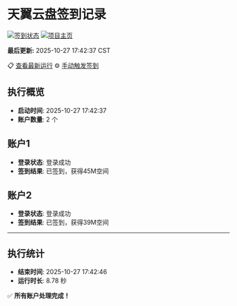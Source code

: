 # 天翼云盘签到记录

[![签到状态](https://github.com/xdrive5/cloud9/actions/workflows/main.yml/badge.svg)](https://github.com/xdrive5/cloud9/actions/workflows/main.yml) [![项目主页](https://img.shields.io/badge/GitHub-项目主页-blue?logo=github)](https://github.com/xdrive5/cloud9)

**最后更新:** 2025-10-27 17:42:37 CST

📋 [查看最新运行](https://github.com/xdrive5/cloud9/actions/runs/18836513376) ⚙️ [手动触发签到](https://github.com/xdrive5/cloud9/actions/workflows/main.yml)

## 执行概览
- **启动时间**: 2025-10-27 17:42:37
- **账户数量**: 2 个

## 账户1
- **登录状态**: 登录成功
- **签到结果**: 已签到，获得45M空间

## 账户2
- **登录状态**: 登录成功
- **签到结果**: 已签到，获得39M空间

---
## 执行统计
- **结束时间**: 2025-10-27 17:42:46
- **运行时长**: 8.78 秒

✅ **所有账户处理完成！**
